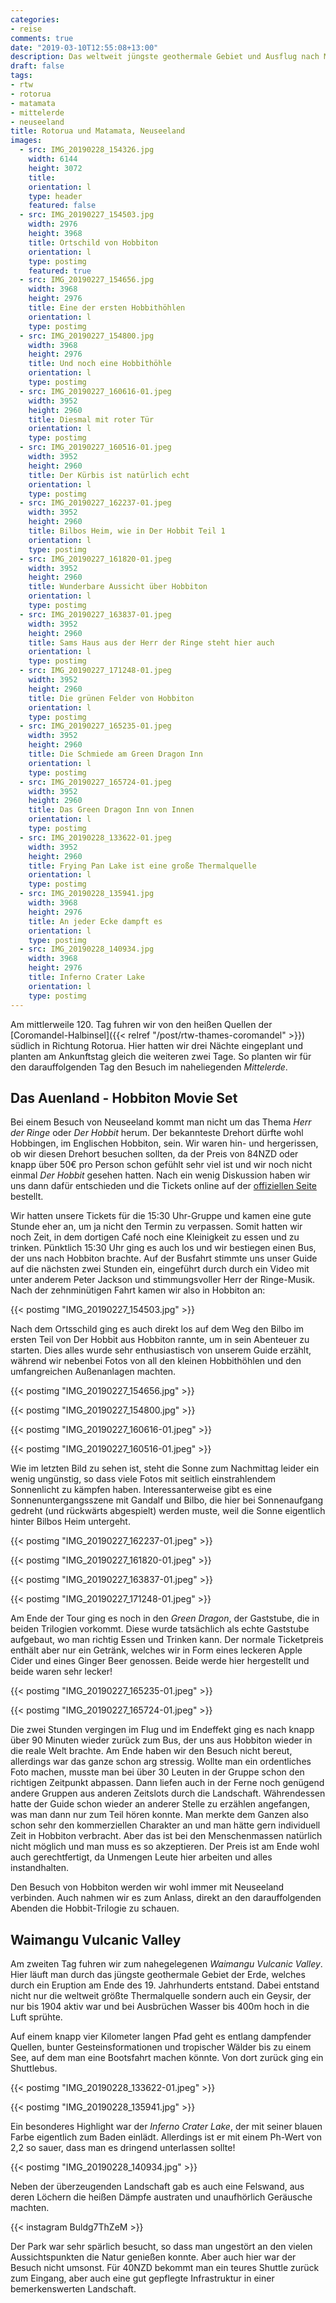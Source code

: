 ```yaml
---
categories:
- reise
comments: true
date: "2019-03-10T12:55:08+13:00"
description: Das weltweit jüngste geothermale Gebiet und Ausflug nach Mittelerde
draft: false
tags:
- rtw
- rotorua
- matamata
- mittelerde
- neuseeland
title: Rotorua und Matamata, Neuseeland
images:
  - src: IMG_20190228_154326.jpg
    width: 6144
    height: 3072
    title: 
    orientation: l
    type: header
    featured: false
  - src: IMG_20190227_154503.jpg
    width: 2976
    height: 3968
    title: Ortschild von Hobbiton
    orientation: l
    type: postimg
    featured: true
  - src: IMG_20190227_154656.jpg
    width: 3968
    height: 2976
    title: Eine der ersten Hobbithöhlen
    orientation: l
    type: postimg
  - src: IMG_20190227_154800.jpg
    width: 3968
    height: 2976
    title: Und noch eine Hobbithöhle
    orientation: l
    type: postimg
  - src: IMG_20190227_160616-01.jpeg
    width: 3952
    height: 2960
    title: Diesmal mit roter Tür
    orientation: l
    type: postimg
  - src: IMG_20190227_160516-01.jpeg
    width: 3952
    height: 2960
    title: Der Kürbis ist natürlich echt
    orientation: l
    type: postimg
  - src: IMG_20190227_162237-01.jpeg
    width: 3952
    height: 2960
    title: Bilbos Heim, wie in Der Hobbit Teil 1
    orientation: l
    type: postimg
  - src: IMG_20190227_161820-01.jpeg
    width: 3952
    height: 2960
    title: Wunderbare Aussicht über Hobbiton
    orientation: l
    type: postimg
  - src: IMG_20190227_163837-01.jpeg
    width: 3952
    height: 2960
    title: Sams Haus aus der Herr der Ringe steht hier auch
    orientation: l
    type: postimg
  - src: IMG_20190227_171248-01.jpeg
    width: 3952
    height: 2960
    title: Die grünen Felder von Hobbiton
    orientation: l
    type: postimg
  - src: IMG_20190227_165235-01.jpeg
    width: 3952
    height: 2960
    title: Die Schmiede am Green Dragon Inn
    orientation: l
    type: postimg
  - src: IMG_20190227_165724-01.jpeg
    width: 3952
    height: 2960
    title: Das Green Dragon Inn von Innen
    orientation: l
    type: postimg
  - src: IMG_20190228_133622-01.jpeg
    width: 3952
    height: 2960
    title: Frying Pan Lake ist eine große Thermalquelle
    orientation: l
    type: postimg
  - src: IMG_20190228_135941.jpg
    width: 3968
    height: 2976
    title: An jeder Ecke dampft es
    orientation: l
    type: postimg
  - src: IMG_20190228_140934.jpg
    width: 3968
    height: 2976
    title: Inferno Crater Lake
    orientation: l
    type: postimg
---
```


Am mittlerweile 120. Tag fuhren wir von den heißen Quellen der [Coromandel-Halbinsel]({{< relref "/post/rtw-thames-coromandel" >}}) südlich in Richtung Rotorua. Hier hatten wir drei Nächte eingeplant und planten am Ankunftstag gleich die weiteren zwei Tage. So planten wir für den darauffolgenden Tag den Besuch im naheliegenden _Mittelerde_.

## Das Auenland - Hobbiton Movie Set

Bei einem Besuch von Neuseeland kommt man nicht um das Thema _Herr der Ringe_ oder _Der Hobbit_ herum. Der bekannteste Drehort dürfte wohl Hobbingen, im Englischen Hobbiton, sein. Wir waren hin- und hergerissen, ob wir diesen Drehort besuchen sollten, da der Preis von 84NZD oder knapp über 50€ pro Person schon gefühlt sehr viel ist und wir noch nicht einmal _Der Hobbit_ gesehen hatten. Nach ein wenig Diskussion haben wir uns dann dafür entschieden und die Tickets online auf der [offiziellen Seite](https://www.hobbitontours.com/) bestellt.

Wir hatten unsere Tickets für die 15:30 Uhr-Gruppe und kamen eine gute Stunde eher an, um ja nicht den Termin zu verpassen. Somit hatten wir noch Zeit, in dem dortigen Café noch eine Kleinigkeit zu essen und zu trinken. Pünktlich 15:30 Uhr ging es auch los und wir bestiegen einen Bus, der uns nach Hobbiton brachte. Auf der Busfahrt stimmte uns unser Guide auf die nächsten zwei Stunden ein, eingeführt durch durch ein Video mit unter anderem Peter Jackson und stimmungsvoller Herr der Ringe-Musik. Nach der zehnminütigen Fahrt kamen wir also in Hobbiton an:

{{< postimg "IMG_20190227_154503.jpg" >}}

Nach dem Ortsschild ging es auch direkt los auf dem Weg den Bilbo im ersten Teil von Der Hobbit aus Hobbiton rannte, um in sein Abenteuer zu starten. Dies alles wurde sehr enthusiastisch von unserem Guide erzählt, während wir nebenbei Fotos von all den kleinen Hobbithöhlen und den umfangreichen Außenanlagen machten.

{{< postimg "IMG_20190227_154656.jpg" >}}

{{< postimg "IMG_20190227_154800.jpg" >}}

{{< postimg "IMG_20190227_160616-01.jpeg" >}}

{{< postimg "IMG_20190227_160516-01.jpeg" >}}

Wie im letzten Bild zu sehen ist, steht die Sonne zum Nachmittag leider ein wenig ungünstig, so dass viele Fotos mit seitlich einstrahlendem Sonnenlicht zu kämpfen haben. Interessanterweise gibt es eine Sonnenuntergangsszene mit Gandalf und Bilbo, die hier bei Sonnenaufgang gedreht (und rückwärts abgespielt) werden muste, weil die Sonne eigentlich hinter Bilbos Heim untergeht.

{{< postimg "IMG_20190227_162237-01.jpeg" >}}

{{< postimg "IMG_20190227_161820-01.jpeg" >}}

{{< postimg "IMG_20190227_163837-01.jpeg" >}}

{{< postimg "IMG_20190227_171248-01.jpeg" >}}

Am Ende der Tour ging es noch in den _Green Dragon_, der Gaststube, die in beiden Trilogien vorkommt. Diese wurde tatsächlich als echte Gaststube aufgebaut, wo man richtig Essen und Trinken kann. Der normale Ticketpreis enthält aber nur ein Getränk, welches wir in Form eines leckeren Apple Cider und eines Ginger Beer genossen. Beide werde hier hergestellt und beide waren sehr lecker!

{{< postimg "IMG_20190227_165235-01.jpeg" >}}

{{< postimg "IMG_20190227_165724-01.jpeg" >}}

Die zwei Stunden vergingen im Flug und im Endeffekt ging es nach knapp über 90 Minuten wieder zurück zum Bus, der uns aus Hobbiton wieder in die reale Welt brachte. Am Ende haben wir den Besuch nicht bereut, allerdings war das ganze schon arg stressig. Wollte man ein ordentliches Foto machen, musste man bei über 30 Leuten in der Gruppe schon den richtigen Zeitpunkt abpassen. Dann liefen auch in der Ferne noch genügend andere Gruppen aus anderen Zeitslots durch die Landschaft. Währendessen hatte der Guide schon wieder an anderer Stelle zu erzählen angefangen, was man dann nur zum Teil hören konnte. Man merkte dem Ganzen also schon sehr den kommerziellen Charakter an und man hätte gern individuell Zeit in Hobbiton verbracht. Aber das ist bei den Menschenmassen natürlich nicht möglich und man muss es so akzeptieren. Der Preis ist am Ende wohl auch gerechtfertigt, da Unmengen Leute hier arbeiten und alles instandhalten.

Den Besuch von Hobbiton werden wir wohl immer mit Neuseeland verbinden. Auch nahmen wir es zum Anlass, direkt an den darauffolgenden Abenden die Hobbit-Trilogie zu schauen.

## Waimangu Vulcanic Valley

Am zweiten Tag fuhren wir zum nahegelegenen _Waimangu Vulcanic Valley_. Hier läuft man durch das jüngste geothermale Gebiet der Erde, welches durch ein Eruption am Ende des 19. Jahrhunderts entstand. Dabei entstand nicht nur die weltweit größte Thermalquelle sondern auch ein Geysir, der nur bis 1904 aktiv war und bei Ausbrüchen Wasser bis 400m hoch in die Luft sprühte.

Auf einem knapp vier Kilometer langen Pfad geht es entlang dampfender Quellen, bunter Gesteinsformationen und tropischer Wälder bis zu einem See, auf dem man eine Bootsfahrt machen könnte. Von dort zurück ging ein Shuttlebus.

{{< postimg "IMG_20190228_133622-01.jpeg" >}}

{{< postimg "IMG_20190228_135941.jpg" >}}

Ein besonderes Highlight war der _Inferno Crater Lake_, der mit seiner blauen Farbe eigentlich zum Baden einlädt. Allerdings ist er mit einem Ph-Wert von 2,2 so sauer, dass man es dringend unterlassen sollte!

{{< postimg "IMG_20190228_140934.jpg" >}}

Neben der überzeugenden Landschaft gab es auch eine Felswand, aus deren Löchern die heißen Dämpfe austraten und unaufhörlich Geräusche machten.

{{< instagram Buldg7ThZeM >}}

Der Park war sehr spärlich besucht, so dass man ungestört an den vielen Aussichtspunkten die Natur genießen konnte. Aber auch hier war der Besuch nicht umsonst. Für 40NZD bekommt man ein teures Shuttle zurück zum Eingang, aber auch eine gut gepflegte Infrastruktur in einer bemerkenswerten Landschaft.
